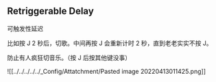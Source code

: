 ## Retriggerable Delay

可触发性延迟

比如按 J 2 秒后，切歌。中间再按 J 会重新计时 2 秒，直到老老实实不按 J。

防止有人疯狂切音乐。（按 J 后按其他键没事）

![[../../../../../_Config/Attatchment/Pasted image 20220413011425.png]]